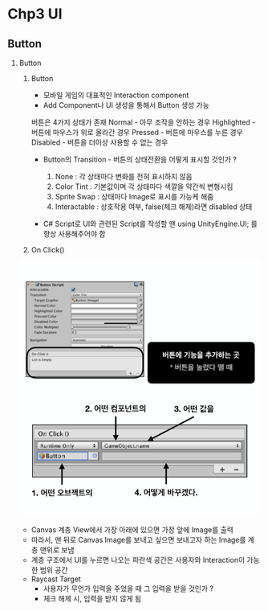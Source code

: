 ﻿# Chp3 UI

## Button

1. Button
		
	1. Button
		* 모바일 게임의 대표적인 Interaction component
		* Add Component나 UI 생성을 통해서 Button 생성 가능

		버튼은 4가지 상태가 존재
		Normal - 아무 조작을 안하는 경우
		Highlighted - 버튼에 마우스가 위로 올라간 경우
		Pressed - 버튼에 마우스를 누른 경우
		Disabled - 버튼을 더이상 사용할 수 없는 경우 

		* Button의 Transition - 버튼의 상태전환을 어떻게 표시할 것인가 ? 
			1. None : 각 상태마다 변화를 전혀 표시하지 않음
			2. Color Tint : 기본값이며 각 상태마다 색깔을 약간씩 변형시킴 
			3. Sprite Swap : 상태마다 Image로 표시를 가능케 해줌	
			4. Interactable : 상호작용 여부, false(체크 해제)라면 disabled 상태
	
		* C# Script로 UI와 관련된 Script를 작성할 땐 using UnityEngine.UI; 를 항상 사용해주어야 함

	2. On Click()

	![OnClickButton0](images/OnClickButton0.png)
	![OnClickButton](images/OnClickButton.png)
	
	* Canvas 계층 View에서 가장 아래에 있으면 가장 앞에 Image를 출력 
	* 따라서, 맨 뒤로 Canvas Image를 보내고 싶으면 보내고자 하는 Image를 계층 맨위로 보냄
	* 계층 구조에서 UI를 누르면 나오는 파란색 공간은 사용자와 Interaction이 가능한 범위 공간
	* Raycast Target 
		* 사용자가 무언가 입력을 주었을 때 그 입력을 받을 것인가 ? 
		* 체크 해제 시, 입력을 받지 않게 됨 
